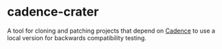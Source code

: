 # cadence-crater

A tool for cloning and patching projects that depend on [Cadence](https://github.com/56quarters/cadence) to use a local
version for backwards compatibility testing.